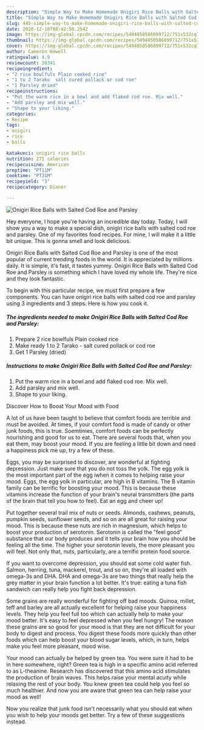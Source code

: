 ```yaml
---
description: "Simple Way to Make Homemade Onigiri Rice Balls with Salted Cod Roe and Parsley"
title: "Simple Way to Make Homemade Onigiri Rice Balls with Salted Cod Roe and Parsley"
slug: 445-simple-way-to-make-homemade-onigiri-rice-balls-with-salted-cod-roe-and-parsley
date: 2020-12-10T08:42:58.254Z
image: https://img-global.cpcdn.com/recipes/5494050586099712/751x532cq70/onigiri-rice-balls-with-salted-cod-roe-and-parsley-recipe-main-photo.jpg
thumbnail: https://img-global.cpcdn.com/recipes/5494050586099712/751x532cq70/onigiri-rice-balls-with-salted-cod-roe-and-parsley-recipe-main-photo.jpg
cover: https://img-global.cpcdn.com/recipes/5494050586099712/751x532cq70/onigiri-rice-balls-with-salted-cod-roe-and-parsley-recipe-main-photo.jpg
author: Cameron Howell
ratingvalue: 4.9
reviewcount: 30341
recipeingredient:
- "2 rice bowlfuls Plain cooked rice"
- "1 to 2 Tarako  salt cured pollack or cod roe"
- "1 Parsley dried"
recipeinstructions:
- "Put the warm rice in a bowl and add flaked cod roe. Mix well."
- "Add parsley and mix well."
- "Shape to your liking."
categories:
- Recipe
tags:
- onigiri
- rice
- balls

katakunci: onigiri rice balls 
nutrition: 271 calories
recipecuisine: American
preptime: "PT11M"
cooktime: "PT31M"
recipeyield: "3"
recipecategory: Dinner

---
```



![Onigiri Rice Balls with Salted Cod Roe and Parsley](https://img-global.cpcdn.com/recipes/5494050586099712/751x532cq70/onigiri-rice-balls-with-salted-cod-roe-and-parsley-recipe-main-photo.jpg)

Hey everyone, I hope you're having an incredible day today. Today, I will show you a way to make a special dish, onigiri rice balls with salted cod roe and parsley. One of my favorites food recipes. For mine, I will make it a little bit unique. This is gonna smell and look delicious.



Onigiri Rice Balls with Salted Cod Roe and Parsley is one of the most popular of current trending foods in the world. It is appreciated by millions daily. It is simple, it's fast, it tastes yummy. Onigiri Rice Balls with Salted Cod Roe and Parsley is something which I have loved my whole life. They're nice and they look fantastic.


To begin with this particular recipe, we must first prepare a few components. You can have onigiri rice balls with salted cod roe and parsley using 3 ingredients and 3 steps. Here is how you cook it.

<!--inarticleads1-->

##### The ingredients needed to make Onigiri Rice Balls with Salted Cod Roe and Parsley:

1. Prepare 2 rice bowlfuls Plain cooked rice
1. Make ready 1 to 2 Tarako - salt cured pollack or cod roe
1. Get 1 Parsley (dried)




<!--inarticleads2-->

##### Instructions to make Onigiri Rice Balls with Salted Cod Roe and Parsley:

1. Put the warm rice in a bowl and add flaked cod roe. Mix well.
1. Add parsley and mix well.
1. Shape to your liking.




Discover How to Boost Your Mood with Food


A lot of us have been taught to believe that comfort foods are terrible and must be avoided. At times, if your comfort food is made of candy or other junk foods, this is true. Soemtimes, comfort foods can be perfectly nourishing and good for us to eat. There are several foods that, when you eat them, may boost your mood. If you are feeling a little bit down and need a happiness pick me up, try a few of these.

Eggs, you may be surprised to discover, are wonderful at fighting depression. Just make sure that you do not toss the yolk. The egg yolk is the most important part of the egg iwhen it comes to helping raise your mood. Eggs, the egg yolk in particular, are high in B vitamins. The B vitamin family can be terrific for boosting your mood. This is because these vitamins increase the function of your brain's neural transmitters (the parts of the brain that tell you how to feel). Eat an egg and cheer up!

Put together several trail mix of nuts or seeds. Almonds, cashews, peanuts, pumpkin seeds, sunflower seeds, and so on are all great for raising your mood. This is because these nuts are rich in magnesium, which helps to boost your production of serotonin. Serotonin is called the "feel good" substance that our body produces and it tells your brain how you should be feeling all the time. The higher your serotonin levels, the more pleasant you will feel. Not only that, nuts, particularly, are a terrific protein food source.

If you want to overcome depression, you should eat some cold water fish. Salmon, herring, tuna, mackerel, trout, and so on, they're all loaded with omega-3s and DHA. DHA and omega-3s are two things that really help the grey matter in your brain function a lot better. It's true: eating a tuna fish sandwich can really help you fight back depression. 

Some grains are really wonderful for fighting off bad moods. Quinoa, millet, teff and barley are all actually excellent for helping raise your happiness levels. They help you feel full too which can actually help to make your mood better. It's easy to feel depressed when you feel hungry! The reason these grains are so good for your mood is that they are not difficult for your body to digest and process. You digest these foods more quickly than other foods which can help boost your blood sugar levels, which, in turn, helps make you feel more pleasant, mood wise.

Your mood can actually be helped by green tea. You were sure it had to be in here somewhere, right? Green tea is high in a specific amino acid referred to as L-theanine. Research has discovered that this amino acid stimulates the production of brain waves. This helps raise your mental acuity while relaxing the rest of your body. You knew green tea could help you feel so much healthier. And now you are aware that green tea can help raise your mood as well!

Now you realize that junk food isn't necessarily what you should eat when you wish to help your moods get better. Try  a few  of  these  suggestions  instead.

